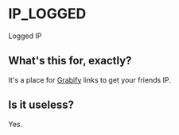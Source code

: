 # IP_LOGGED
Logged IP
## What's this for, exactly?
It's a place for [Grabify](grabify.link) links to get your friends IP.
## Is it useless?
Yes.
